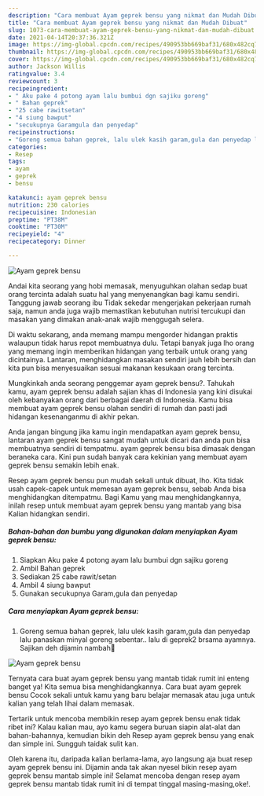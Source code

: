 ```yaml
---
description: "Cara membuat Ayam geprek bensu yang nikmat dan Mudah Dibuat"
title: "Cara membuat Ayam geprek bensu yang nikmat dan Mudah Dibuat"
slug: 1073-cara-membuat-ayam-geprek-bensu-yang-nikmat-dan-mudah-dibuat
date: 2021-04-14T20:37:36.321Z
image: https://img-global.cpcdn.com/recipes/490953bb669baf31/680x482cq70/ayam-geprek-bensu-foto-resep-utama.jpg
thumbnail: https://img-global.cpcdn.com/recipes/490953bb669baf31/680x482cq70/ayam-geprek-bensu-foto-resep-utama.jpg
cover: https://img-global.cpcdn.com/recipes/490953bb669baf31/680x482cq70/ayam-geprek-bensu-foto-resep-utama.jpg
author: Jackson Willis
ratingvalue: 3.4
reviewcount: 3
recipeingredient:
- " Aku pake 4 potong ayam lalu bumbui dgn sajiku goreng"
- " Bahan geprek"
- "25 cabe rawitsetan"
- "4 siung bawput"
- "secukupnya Garamgula dan penyedap"
recipeinstructions:
- "Goreng semua bahan geprek, lalu ulek kasih garam,gula dan penyedap lalu panaskan minyal goreng sebentar.. lalu di geprek2 brsama ayamnya. Sajikan deh dijamin nambah🥰"
categories:
- Resep
tags:
- ayam
- geprek
- bensu

katakunci: ayam geprek bensu 
nutrition: 230 calories
recipecuisine: Indonesian
preptime: "PT38M"
cooktime: "PT30M"
recipeyield: "4"
recipecategory: Dinner

---
```



![Ayam geprek bensu](https://img-global.cpcdn.com/recipes/490953bb669baf31/680x482cq70/ayam-geprek-bensu-foto-resep-utama.jpg)

Andai kita seorang yang hobi memasak, menyuguhkan olahan sedap buat orang tercinta adalah suatu hal yang menyenangkan bagi kamu sendiri. Tanggung jawab seorang ibu Tidak sekedar mengerjakan pekerjaan rumah saja, namun anda juga wajib memastikan kebutuhan nutrisi tercukupi dan masakan yang dimakan anak-anak wajib menggugah selera.

Di waktu  sekarang, anda memang mampu mengorder hidangan praktis walaupun tidak harus repot membuatnya dulu. Tetapi banyak juga lho orang yang memang ingin memberikan hidangan yang terbaik untuk orang yang dicintainya. Lantaran, menghidangkan masakan sendiri jauh lebih bersih dan kita pun bisa menyesuaikan sesuai makanan kesukaan orang tercinta. 



Mungkinkah anda seorang penggemar ayam geprek bensu?. Tahukah kamu, ayam geprek bensu adalah sajian khas di Indonesia yang kini disukai oleh kebanyakan orang dari berbagai daerah di Indonesia. Kamu bisa membuat ayam geprek bensu olahan sendiri di rumah dan pasti jadi hidangan kesenanganmu di akhir pekan.

Anda jangan bingung jika kamu ingin mendapatkan ayam geprek bensu, lantaran ayam geprek bensu sangat mudah untuk dicari dan anda pun bisa membuatnya sendiri di tempatmu. ayam geprek bensu bisa dimasak dengan beraneka cara. Kini pun sudah banyak cara kekinian yang membuat ayam geprek bensu semakin lebih enak.

Resep ayam geprek bensu pun mudah sekali untuk dibuat, lho. Kita tidak usah capek-capek untuk memesan ayam geprek bensu, sebab Anda bisa menghidangkan ditempatmu. Bagi Kamu yang mau menghidangkannya, inilah resep untuk membuat ayam geprek bensu yang mantab yang bisa Kalian hidangkan sendiri.

<!--inarticleads1-->

##### Bahan-bahan dan bumbu yang digunakan dalam menyiapkan Ayam geprek bensu:

1. Siapkan  Aku pake 4 potong ayam lalu bumbui dgn sajiku goreng
1. Ambil  Bahan geprek
1. Sediakan 25 cabe rawit/setan
1. Ambil 4 siung bawput
1. Gunakan secukupnya Garam,gula dan penyedap




<!--inarticleads2-->

##### Cara menyiapkan Ayam geprek bensu:

1. Goreng semua bahan geprek, lalu ulek kasih garam,gula dan penyedap lalu panaskan minyal goreng sebentar.. lalu di geprek2 brsama ayamnya. Sajikan deh dijamin nambah🥰
<img src="https://img-global.cpcdn.com/steps/895b9735662e1bfb/160x128cq70/ayam-geprek-bensu-langkah-memasak-1-foto.jpg" alt="Ayam geprek bensu">



Ternyata cara buat ayam geprek bensu yang mantab tidak rumit ini enteng banget ya! Kita semua bisa menghidangkannya. Cara buat ayam geprek bensu Cocok sekali untuk kamu yang baru belajar memasak atau juga untuk kalian yang telah lihai dalam memasak.

Tertarik untuk mencoba membikin resep ayam geprek bensu enak tidak ribet ini? Kalau kalian mau, ayo kamu segera buruan siapin alat-alat dan bahan-bahannya, kemudian bikin deh Resep ayam geprek bensu yang enak dan simple ini. Sungguh taidak sulit kan. 

Oleh karena itu, daripada kalian berlama-lama, ayo langsung aja buat resep ayam geprek bensu ini. Dijamin anda tak akan nyesel bikin resep ayam geprek bensu mantab simple ini! Selamat mencoba dengan resep ayam geprek bensu mantab tidak rumit ini di tempat tinggal masing-masing,oke!.

